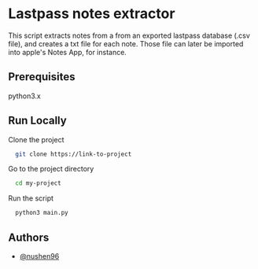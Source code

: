 
# Lastpass notes extractor

This script extracts notes from a from an exported lastpass database (.csv file), 
and creates a txt file for each note.
Those file can later be imported into apple's Notes App, for instance.

## Prerequisites
python3.x
## Run Locally

Clone the project

```bash
  git clone https://link-to-project
```

Go to the project directory

```bash
  cd my-project
```

Run the script

```bash
  python3 main.py
```

  
## Authors

- [@nushen96](https://www.github.com/nushen96)

  